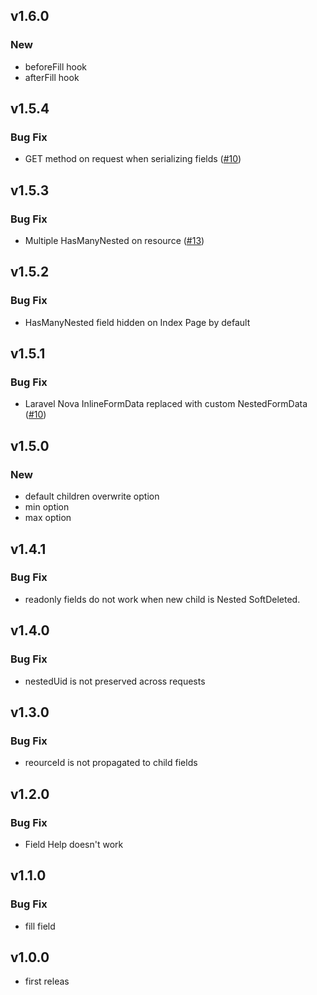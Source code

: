 ## v1.6.0

### New

- beforeFill hook
- afterFill hook

## v1.5.4

### Bug Fix

- GET method on request when serializing fields ([#10](https://github.com/Lupennat/nova-nested-many/issues/10))

## v1.5.3

### Bug Fix

- Multiple HasManyNested on resource ([#13](https://github.com/Lupennat/nova-nested-many/issues/13))

## v1.5.2

### Bug Fix

- HasManyNested field hidden on Index Page by default

## v1.5.1

### Bug Fix

- Laravel Nova InlineFormData replaced with custom NestedFormData ([#10](https://github.com/Lupennat/nova-nested-many/issues/10))

## v1.5.0

### New

- default children overwrite option
- min option
- max option

## v1.4.1

### Bug Fix

- readonly fields do not work when new child is Nested SoftDeleted.

## v1.4.0

### Bug Fix

- nestedUid is not preserved across requests

## v1.3.0

### Bug Fix

- reourceId is not propagated to child fields

## v1.2.0

### Bug Fix

- Field Help doesn't work

## v1.1.0

### Bug Fix

- fill field

## v1.0.0

- first releas
